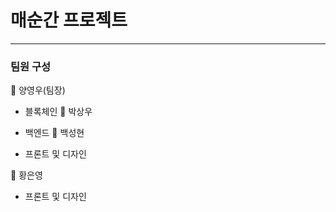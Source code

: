 # 매순간 프로젝트

-----
### 팀원 구성 
👤 양영우(팀장)

- 블록체인
👤 박상우

- 백엔드
👤 백성현

- 프론트 및 디자인
  
👤 황은영

- 프론트 및 디자인
